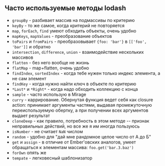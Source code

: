## Часто используемые методы lodash

* `groupBy` - разбивает массив на подмассивы по критерию
* `keyBy` - то же самое, когда критерий не повторяется
* `map`, `forEach`, `find` умеют обходить объекты, очень удобно
* `mapKeys`, `mapValues` - преобразование объектов
* `toPairs` и `fromPairs` - преобразовывает `{foo: 'bar'}` в `[['foo', 'bar']]` и обратно
* `intersection`, `difference`, `union` - взаимодействие нескольких массивов
* `flatten` - без него вообще не жизнь
* `flatMap` - map+flatten, очень удобно
* `findIndex`, `sortedIndex` - когда тебе нужен только индекс элемента, а не сам элемент
* `findKey` - когда нужно найти ключ в объекте по критерию
* `*Last*` и `*Right*` - когда надо обходить коллекцию с конца
* `sample` - часто использую в Mirage
* `curry` - каррирование. Обернутая функция ведет себя как closure action: принимает аргументы частями, выдавая промежуточную переиспользуемую обертку, а при получении всех аргументов выдает результат
* `cloneDeep` - как правило, потребность в этом методе -- признак неправильных действий, но все же я им иногда пользуюсь
* `isNumber` - не считает `NaN` числом
* `random` - удобно для "дай мне рандомное целое число от А до Б"
* `get` и `assign` - в отличие от Ember'овских аналогов, умеет обращаться к элементам массива: `foo.get('bar.3.baz')`
* `forOwn` опять же
* `tempate` - легковесный шаблонизатор
